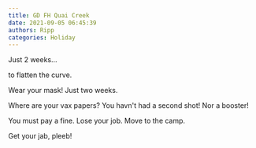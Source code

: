 ```yaml
---
title: GD FH Quai Creek
date: 2021-09-05 06:45:39
authors: Ripp
categories: Holiday
---
```


 Just 2 weeks...

to flatten the curve.

Wear your mask!  Just two weeks.

Where are your vax papers? You havn't had a second shot! Nor a booster!

You must pay a fine. Lose your job. Move to the camp.

Get your jab, pleeb!